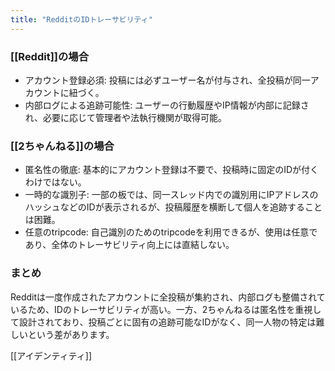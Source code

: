 ```yaml
---
title: "RedditのIDトレーサビリティ"
---
```


### [[Reddit]]の場合
- アカウント登録必須: 投稿には必ずユーザー名が付与され、全投稿が同一アカウントに紐づく。
- 内部ログによる追跡可能性: ユーザーの行動履歴やIP情報が内部に記録され、必要に応じて管理者や法執行機関が取得可能。

### [[2ちゃんねる]]の場合
- 匿名性の徹底: 基本的にアカウント登録は不要で、投稿時に固定のIDが付くわけではない。
- 一時的な識別子: 一部の板では、同一スレッド内での識別用にIPアドレスのハッシュなどのIDが表示されるが、投稿履歴を横断して個人を追跡することは困難。
- 任意のtripcode: 自己識別のためのtripcodeを利用できるが、使用は任意であり、全体のトレーサビリティ向上には直結しない。

### まとめ
Redditは一度作成されたアカウントに全投稿が集約され、内部ログも整備されているため、IDのトレーサビリティが高い。一方、2ちゃんねるは匿名性を重視して設計されており、投稿ごとに固有の追跡可能なIDがなく、同一人物の特定は難しいという差があります。


[[アイデンティティ]]
